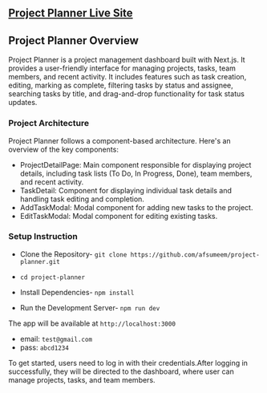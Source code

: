 ## [Project Planner Live Site](https://project-planner-nine.vercel.app/)

## Project Planner Overview

Project Planner is a project management dashboard built with Next.js. It provides a user-friendly interface for managing projects, tasks, team members, and recent activity. It includes features such as task creation, editing, marking as complete, filtering tasks by status and assignee, searching tasks by title, and drag-and-drop functionality for task status updates.

### Project Architecture

Project Planner follows a component-based architecture. Here's an overview of the key components:

- ProjectDetailPage: Main component responsible for displaying project details, including task lists (To Do, In Progress, Done), team members, and recent activity.
- TaskDetail: Component for displaying individual task details and handling task editing and completion.
- AddTaskModal: Modal component for adding new tasks to the project.
- EditTaskModal: Modal component for editing existing tasks.

### Setup Instruction

- Clone the Repository-
  `git clone https://github.com/afsumeem/project-planner.git`
- `cd project-planner`

- Install Dependencies- `npm install`

- Run the Development Server- `npm run dev`

The app will be available at `http://localhost:3000`

- email: `test@gmail.com`
- pass: `abcd1234`

To get started, users need to log in with their credentials.After logging in successfully, they will be directed to the dashboard, where user can manage projects, tasks, and team members.
